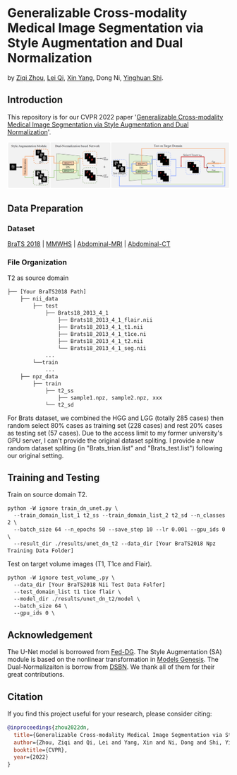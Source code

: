 # Generalizable Cross-modality Medical Image Segmentation via Style Augmentation and Dual Normalization
by [Ziqi Zhou](https://zzzqzhou.github.io/), [Lei Qi](http://palm.seu.edu.cn/qilei/), [Xin Yang](https://xy0806.github.io/), Dong Ni, [Yinghuan Shi](https://cs.nju.edu.cn/shiyh/index.htm). 

## Introduction

This repository is for our CVPR 2022 paper '[Generalizable Cross-modality Medical Image Segmentation via Style Augmentation and Dual Normalization](https://arxiv.org/abs/2112.11177)'. 


![](./picture/cvpr22_dn.PNG)

## Data Preparation

### Dataset
[BraTS 2018](https://www.med.upenn.edu/sbia/brats2018/data.html) | [MMWHS](http://www.sdspeople.fudan.edu.cn/zhuangxiahai/0/mmwhs/) | [Abdominal-MRI](https://chaos.grand-challenge.org/) | [Abdominal-CT](https://www.synapse.org/#!Synapse:syn3193805/wiki/217789)

### File Organization

T2 as source domain
``` 
├── [Your BraTS2018 Path]
    ├── nii_data
        ├── test
            ├── Brats18_2013_4_1
                ├── Brats18_2013_4_1_flair.nii
                ├── Brats18_2013_4_1_t1.nii
                ├── Brats18_2013_4_1_t1ce.ni
                ├── Brats18_2013_4_1_t2.nii
                └── Brats18_2013_4_1_seg.nii
            ...
        └──train
            ...
    ├── npz_data
        ├── train
            ├── t2_ss
                ├── sample1.npz, sample2.npz, xxx
            └── t2_sd
```

For Brats dataset, we combined the HGG and LGG (totally 285 cases) then random select 80% cases as training set (228 cases) and rest 20% cases as testing set (57 cases). Due to the access limit to my former university's GPU server, I can't provide the original dataset spliting. I provide a new random dataset spliting (in "Brats_trian.list" and "Brats_test.list") following our original setting.

## Training and Testing

Train on source domain T2.
```
python -W ignore train_dn_unet.py \
  --train_domain_list_1 t2_ss --train_domain_list_2 t2_sd --n_classes 2 \
  --batch_size 64 --n_epochs 50 --save_step 10 --lr 0.001 --gpu_ids 0 \
  --result_dir ./results/unet_dn_t2 --data_dir [Your BraTS2018 Npz Training Data Folder]
```

Test on target volume images (T1, T1ce and Flair).

```
python -W ignore test_volume_.py \
  --data_dir [Your BraTS2018 Nii Test Data Folfer]
  --test_domain_list t1 t1ce flair \
  --model_dir ./results/unet_dn_t2/model \
  --batch_size 64 \
  --gpu_ids 0 \
```

## Acknowledgement
The U-Net model is borrowed from [Fed-DG](https://github.com/liuquande/FedDG-ELCFS). The Style Augmentation (SA) module is based on the nonlinear transformation in [Models Genesis](https://github.com/MrGiovanni/ModelsGenesis). The Dual-Normalizaiton is borrow from [DSBN](https://github.com/wgchang/DSBN). We thank all of them for their great contributions.

## Citation

If you find this project useful for your research, please consider citing:

```bibtex
@inproceedings{zhou2022dn,
  title={Generalizable Cross-modality Medical Image Segmentation via Style Augmentation and Dual Normalization},
  author={Zhou, Ziqi and Qi, Lei and Yang, Xin and Ni, Dong and Shi, Yinghuan},
  booktitle={CVPR},
  year={2022}
}
```
